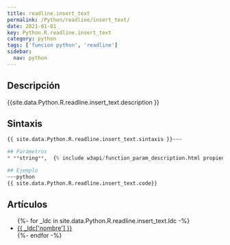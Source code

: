 ```yaml
---
title: readline.insert_text
permalink: /Python/readline/insert_text/
date: 2021-01-01
key: Python.R.readline.insert_text
category: python
tags: ['funcion python', 'readline']
sidebar: 
  nav: python
---
```


## Descripción
{{site.data.Python.R.readline.insert_text.description }}

## Sintaxis
~~~python
{{ site.data.Python.R.readline.insert_text.sintaxis }}~~~

## Parámetros
* **string**,  {% include w3api/function_param_description.html propiedad=site.data.Python.R.readline.insert_text valor="string" %}

## Ejemplo
~~~python
{{ site.data.Python.R.readline.insert_text.code}}
~~~

## Artículos
<ul>
{%- for _ldc in site.data.Python.R.readline.insert_text.ldc -%}
   <li>
       <a href="{{_ldc['url'] }}">{{ _ldc['nombre'] }}</a>
   </li>
{%- endfor -%}
</ul>
